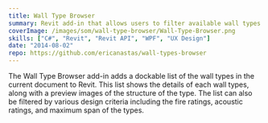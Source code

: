 ```yaml
---
title: Wall Type Browser
summary: Revit add-in that allows users to filter available wall types in a model.
coverImage: /images/som/wall-type-browser/Wall-Type-Browser.png
skills: ["C#", "Revit", "Revit API", "WPF", "UX Design"]
date: "2014-08-02"
repo: https://github.com/ericanastas/wall-types-browser
---
```


The Wall Type Browser add-in adds a dockable list of the wall types in the current document to Revit. This list shows the details of each wall types, along with a preview images of the structure of the type. The list can also be filtered by various design criteria including the fire ratings, acoustic ratings, and maximum span of the types.
